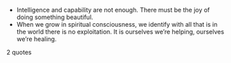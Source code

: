  - Intelligence and capability are not enough. There must be the joy of doing something beautiful.
 - When we grow in spiritual consciousness, we identify with all that is in the world there is no exploitation. It is ourselves we’re helping, ourselves we’re healing.

2 quotes